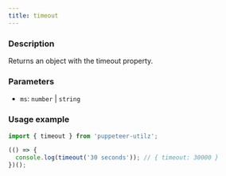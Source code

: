 ```yaml
---
title: timeout
---
```


### Description

Returns an object with the timeout property.

### Parameters

- `ms`: `number` | `string`

### Usage example

```js
import { timeout } from 'puppeteer-utilz';

(() => {
  console.log(timeout('30 seconds')); // { timeout: 30000 }
})();
```
